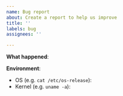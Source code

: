 ```yaml
---
name: Bug report
about: Create a report to help us improve
title: ''
labels: bug
assignees: ''

---
```


**What happened**:

**Environment**:

- OS (e.g. `cat /etc/os-release`):
- Kernel (e.g. `uname -a`):
<!--
- Version (e.g. `kubectl get oc -n onecloud  -o yaml | grep -C 3 version`):
-->
